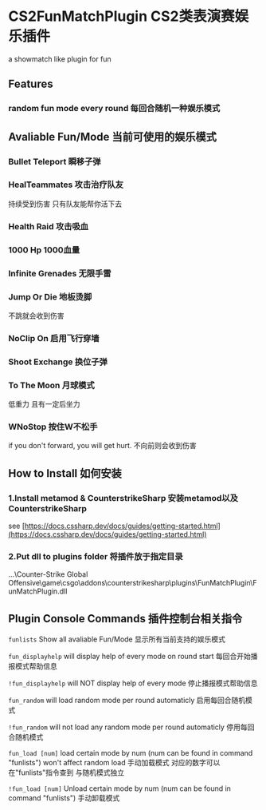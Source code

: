 # **CS2FunMatchPlugin CS2类表演赛娱乐插件**
a showmatch like plugin for fun

## Features

### random fun mode every round 每回合随机一种娱乐模式

## Avaliable Fun/Mode 当前可使用的娱乐模式

### Bullet Teleport 瞬移子弹
### HealTeammates 攻击治疗队友
持续受到伤害 只有队友能帮你活下去
### Health Raid 攻击吸血
### 1000 Hp 1000血量
### Infinite Grenades 无限手雷
### Jump Or Die 地板烫脚
不跳就会收到伤害
### NoClip On 启用飞行穿墙
### Shoot Exchange 换位子弹
### To The Moon 月球模式
低重力 且有一定后坐力
### WNoStop 按住W不松手
if you don't forward, you will get hurt.
不向前则会收到伤害

## How to Install 如何安装

### 1.Install metamod & CounterstrikeSharp 安装metamod以及CounterstrikeSharp 
see [https://docs.cssharp.dev/docs/guides/getting-started.html](https://docs.cssharp.dev/docs/guides/getting-started.html)
### 2.Put dll to plugins folder 将插件放于指定目录
...\Counter-Strike Global Offensive\game\csgo\addons\counterstrikesharp\plugins\FunMatchPlugin\FunMatchPlugin.dll

## Plugin Console Commands 插件控制台相关指令
`funlists` Show all avaliable Fun/Mode 显示所有当前支持的娱乐模式

`fun_displayhelp` will display help of every mode on round start 每回合开始播报模式帮助信息

`!fun_displayhelp` will NOT display help of every mode 停止播报模式帮助信息

`fun_random` will load random mode per round automaticly 启用每回合随机模式

`!fun_random` will not load any random mode per round automaticly 停用每回合随机模式

`fun_load [num]` load certain mode by num (num can be found in command "funlists") won't affect random load 手动加载模式 对应的数字可以在"funlists"指令查到 与随机模式独立

`!fun_load [num]` Unload certain mode by num (num can be found in command "funlists") 手动卸载模式
